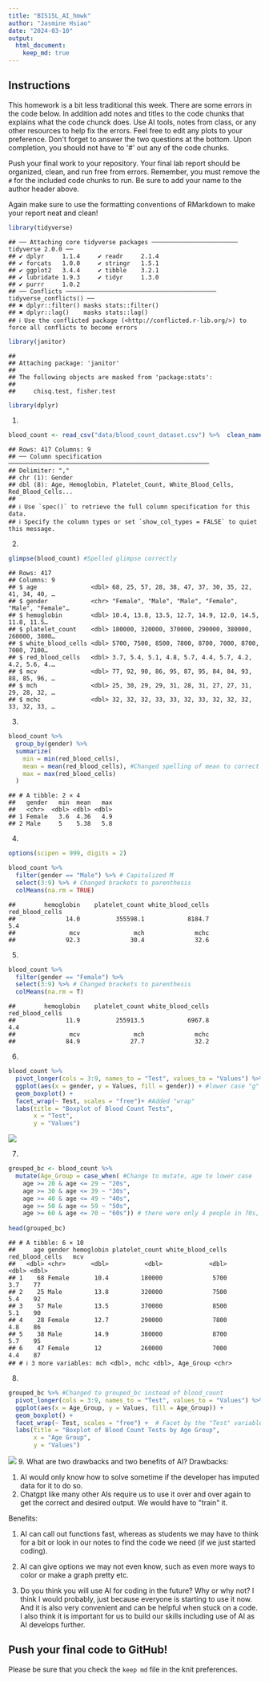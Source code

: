 ```yaml
---
title: "BIS15L_AI_hmwk"
author: "Jasmine Hsiao"
date: "2024-03-10"
output: 
  html_document: 
    keep_md: true
---
```




## Instructions
This homework is a bit less traditional this week. There are some errors in the code below. In addition add notes and titles to the code chunks that explains what the code chunck does. Use AI tools, notes from class, or any other resources to help fix the errors. Feel free to edit any plots to your preference. Don't forget to answer the two questions at the bottom. Upon completion, you should not have to '#' out any of the code chunks.

Push your final work to your repository. Your final lab report should be organized, clean, and run free from errors. Remember, you must remove the `#` for the included code chunks to run. Be sure to add your name to the author header above.   

Again make sure to use the formatting conventions of RMarkdown to make your report neat and clean!  



```r
library(tidyverse)
```

```
## ── Attaching core tidyverse packages ──────────────────────── tidyverse 2.0.0 ──
## ✔ dplyr     1.1.4     ✔ readr     2.1.4
## ✔ forcats   1.0.0     ✔ stringr   1.5.1
## ✔ ggplot2   3.4.4     ✔ tibble    3.2.1
## ✔ lubridate 1.9.3     ✔ tidyr     1.3.0
## ✔ purrr     1.0.2     
## ── Conflicts ────────────────────────────────────────── tidyverse_conflicts() ──
## ✖ dplyr::filter() masks stats::filter()
## ✖ dplyr::lag()    masks stats::lag()
## ℹ Use the conflicted package (<http://conflicted.r-lib.org/>) to force all conflicts to become errors
```

```r
library(janitor)
```

```
## 
## Attaching package: 'janitor'
## 
## The following objects are masked from 'package:stats':
## 
##     chisq.test, fisher.test
```

```r
library(dplyr)
```


1.

```r
blood_count <- read_csv("data/blood_count_dataset.csv") %>%  clean_names() #Added "_dataset" and cleaned column names
```

```
## Rows: 417 Columns: 9
## ── Column specification ────────────────────────────────────────────────────────
## Delimiter: ","
## chr (1): Gender
## dbl (8): Age, Hemoglobin, Platelet_Count, White_Blood_Cells, Red_Blood_Cells...
## 
## ℹ Use `spec()` to retrieve the full column specification for this data.
## ℹ Specify the column types or set `show_col_types = FALSE` to quiet this message.
```

2. 

```r
glimpse(blood_count) #Spelled glimpse correctly
```

```
## Rows: 417
## Columns: 9
## $ age               <dbl> 68, 25, 57, 28, 38, 47, 37, 30, 35, 22, 41, 34, 40, …
## $ gender            <chr> "Female", "Male", "Male", "Female", "Male", "Female"…
## $ hemoglobin        <dbl> 10.4, 13.8, 13.5, 12.7, 14.9, 12.0, 14.5, 11.8, 11.5…
## $ platelet_count    <dbl> 180000, 320000, 370000, 290000, 380000, 260000, 3800…
## $ white_blood_cells <dbl> 5700, 7500, 8500, 7800, 8700, 7000, 8700, 7000, 7100…
## $ red_blood_cells   <dbl> 3.7, 5.4, 5.1, 4.8, 5.7, 4.4, 5.7, 4.2, 4.2, 5.6, 4.…
## $ mcv               <dbl> 77, 92, 90, 86, 95, 87, 95, 84, 84, 93, 88, 85, 96, …
## $ mch               <dbl> 25, 30, 29, 29, 31, 28, 31, 27, 27, 31, 29, 28, 32, …
## $ mchc              <dbl> 32, 32, 32, 33, 33, 32, 33, 32, 32, 32, 33, 32, 33, …
```

3. 

```r
blood_count %>%
  group_by(gender) %>%
  summarize(
    min = min(red_blood_cells),
    mean = mean(red_blood_cells), #Changed spelling of mean to correct
    max = max(red_blood_cells)
  )
```

```
## # A tibble: 2 × 4
##   gender   min  mean   max
##   <chr>  <dbl> <dbl> <dbl>
## 1 Female   3.6  4.36   4.9
## 2 Male     5    5.38   5.8
```


4. 

```r
options(scipen = 999, digits = 2)

blood_count %>% 
  filter(gender == "Male") %>% # Capitalized M
  select(3:9) %>% # Changed brackets to parenthesis 
  colMeans(na.rm = TRUE)
```

```
##        hemoglobin    platelet_count white_blood_cells   red_blood_cells 
##              14.0          355598.1            8184.7               5.4 
##               mcv               mch              mchc 
##              92.3              30.4              32.6
```

5. 

```r
blood_count %>% 
  filter(gender == "Female") %>% 
  select(3:9) %>% # Changed brackets to parenthesis 
  colMeans(na.rm = T)
```

```
##        hemoglobin    platelet_count white_blood_cells   red_blood_cells 
##              11.9          255913.5            6967.8               4.4 
##               mcv               mch              mchc 
##              84.9              27.7              32.2
```


6. 

```r
blood_count %>%
  pivot_longer(cols = 3:9, names_to = "Test", values_to = "Values") %>% #removed brackets
  ggplot(aes(x = gender, y = Values, fill = gender)) + #lower case "g"
  geom_boxplot() +
  facet_wrap(~ Test, scales = "free")+ #Added "wrap"
  labs(title = "Boxplot of Blood Count Tests",
       x = "Test",
       y = "Values")
```

![](hw15_files/figure-html/unnamed-chunk-7-1.png)<!-- -->

7. 

```r
grouped_bc <- blood_count %>%
  mutate(Age_Group = case_when( #Change to mutate, age to lower case
    age >= 20 & age <= 29 ~ "20s",
    age >= 30 & age <= 39 ~ "30s",
    age >= 40 & age <= 49 ~ "40s",
    age >= 50 & age <= 59 ~ "50s",
    age >= 60 & age <= 70 ~ "60s")) # there were only 4 people in 70s, so I combined it with 60s
  
head(grouped_bc)
```

```
## # A tibble: 6 × 10
##     age gender hemoglobin platelet_count white_blood_cells red_blood_cells   mcv
##   <dbl> <chr>       <dbl>          <dbl>             <dbl>           <dbl> <dbl>
## 1    68 Female       10.4         180000              5700             3.7    77
## 2    25 Male         13.8         320000              7500             5.4    92
## 3    57 Male         13.5         370000              8500             5.1    90
## 4    28 Female       12.7         290000              7800             4.8    86
## 5    38 Male         14.9         380000              8700             5.7    95
## 6    47 Female       12           260000              7000             4.4    87
## # ℹ 3 more variables: mch <dbl>, mchc <dbl>, Age_Group <chr>
```

8. 

```r
grouped_bc %>% #Changed to grouped_bc instead of blood_count
  pivot_longer(cols = 3:9, names_to = "Test", values_to = "Values") %>%
  ggplot(aes(x = Age_Group, y = Values, fill = Age_Group)) +
  geom_boxplot() +
  facet_wrap(~ Test, scales = "free") +  # Facet by the "Test" variable # Added "~"
  labs(title = "Boxplot of Blood Count Tests by Age Group",
       x = "Age Group",
       y = "Values")
```

![](hw15_files/figure-html/unnamed-chunk-9-1.png)<!-- -->
9. What are two drawbacks and two benefits of AI?
Drawbacks: 
  1. AI would only know how to solve sometime if the developer has imputed data for it to do so. 
  2. Chatgpt like many other AIs require us to use it over and over again to get the correct and desired output. We would have to "train" it. 

Benefits:
  1. AI can call out functions fast, whereas as students we may have to think for a bit or look in our notes to find the code we need (if we just started coding).
  2. AI can give options we may not even know, such as even more ways to color or make a graph pretty etc. 

10. Do you think you will use AI for coding in the future? Why or why not?
I think I would probably, just because everyone is starting to use it now. And it is also very convenient and can be helpful when stuck on a code. I also think it is important for us to build our skills including use of AI as AI develops further. 

## Push your final code to GitHub!
Please be sure that you check the `keep md` file in the knit preferences. 
